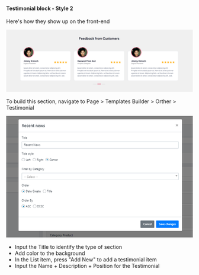 #### Testimonial block - Style 2

Here's how they show up on the front-end

![](/assets/images/testimonial-block/f8c67c62c395c87e2c57369bddca1307.png)

To build this section, navigate to Page &gt; Templates Builder &gt; Orther &gt; Testimonial

![](/assets/images/testimonial-block/c36e20e7fdfba0979ab4b831ec85a56b.png)

- Input the Title to identify the type of section
- Add color to the background
- In the List item, press "Add New" to add a testimonial item
- Input the Name + Description + Position for the Testimonial